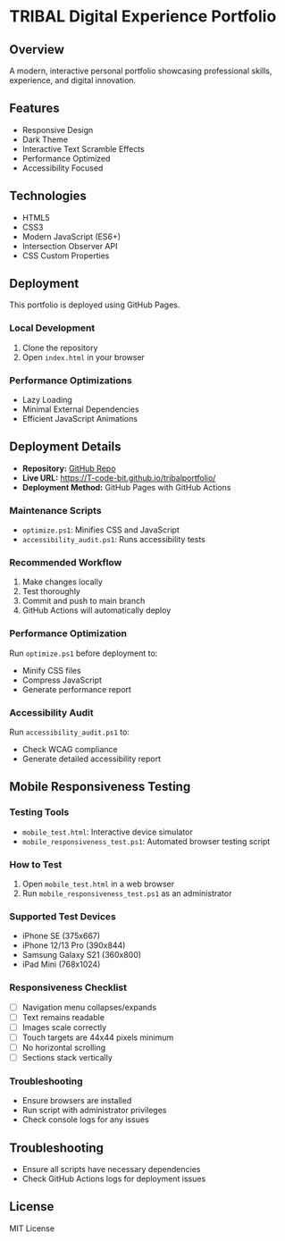 # TRIBAL Digital Experience Portfolio

## Overview
A modern, interactive personal portfolio showcasing professional skills, experience, and digital innovation.

## Features
- Responsive Design
- Dark Theme
- Interactive Text Scramble Effects
- Performance Optimized
- Accessibility Focused

## Technologies
- HTML5
- CSS3
- Modern JavaScript (ES6+)
- Intersection Observer API
- CSS Custom Properties

## Deployment
This portfolio is deployed using GitHub Pages. 

### Local Development
1. Clone the repository
2. Open `index.html` in your browser

### Performance Optimizations
- Lazy Loading
- Minimal External Dependencies
- Efficient JavaScript Animations

## Deployment Details
- **Repository:** [GitHub Repo](https://github.com/T-code-bit/tribalportfolio)
- **Live URL:** https://T-code-bit.github.io/tribalportfolio/
- **Deployment Method:** GitHub Pages with GitHub Actions

### Maintenance Scripts
- `optimize.ps1`: Minifies CSS and JavaScript
- `accessibility_audit.ps1`: Runs accessibility tests

### Recommended Workflow
1. Make changes locally
2. Test thoroughly
3. Commit and push to main branch
4. GitHub Actions will automatically deploy

### Performance Optimization
Run `optimize.ps1` before deployment to:
- Minify CSS files
- Compress JavaScript
- Generate performance report

### Accessibility Audit
Run `accessibility_audit.ps1` to:
- Check WCAG compliance
- Generate detailed accessibility report

## Mobile Responsiveness Testing

### Testing Tools
- `mobile_test.html`: Interactive device simulator
- `mobile_responsiveness_test.ps1`: Automated browser testing script

### How to Test
1. Open `mobile_test.html` in a web browser
2. Run `mobile_responsiveness_test.ps1` as an administrator

### Supported Test Devices
- iPhone SE (375x667)
- iPhone 12/13 Pro (390x844)
- Samsung Galaxy S21 (360x800)
- iPad Mini (768x1024)

### Responsiveness Checklist
- [ ] Navigation menu collapses/expands
- [ ] Text remains readable
- [ ] Images scale correctly
- [ ] Touch targets are 44x44 pixels minimum
- [ ] No horizontal scrolling
- [ ] Sections stack vertically

### Troubleshooting
- Ensure browsers are installed
- Run script with administrator privileges
- Check console logs for any issues

## Troubleshooting
- Ensure all scripts have necessary dependencies
- Check GitHub Actions logs for deployment issues

## License
MIT License
